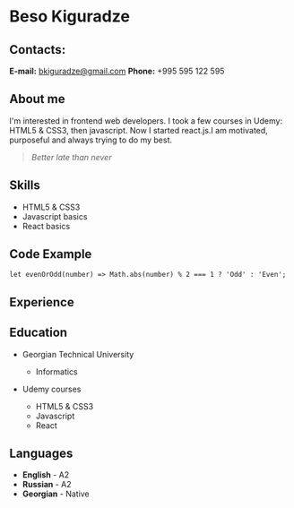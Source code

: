 # Beso Kiguradze

## Contacts:

**E-mail:** bkiguradze@gmail.com
**Phone:** +995 595 122 595

## About me

I'm interested in frontend web developers. I took a few courses in Udemy: HTML5 & CSS3, then javascript. Now I started react.js.I am motivated, purposeful and always trying to do my best.

> _Better late than never_

## Skills

- HTML5 & CSS3
- Javascript basics
- React basics

## Code Example

`let evenOrOdd(number) => Math.abs(number) % 2 === 1 ? 'Odd' : 'Even';`

## Experience

## Education

- Georgian Technical University

  - Informatics

- Udemy courses
  - HTML5 & CSS3
  - Javascript
  - React

## Languages

- **English** - A2
- **Russian** - A2
- **Georgian** - Native
